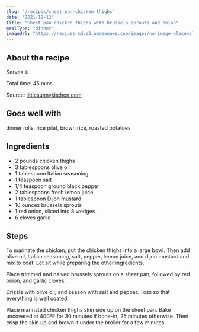 ```yaml
---
slug: "/recipes/sheet-pan-chicken-thighs"
date: "2021-12-12"
title: "Sheet pan chicken thighs with brussels sprouts and onion"
mealType: "dinner"
imageUrl: "https://recipes-md.s3.amazonaws.com/images/no-image-placeholder.svg"
---
```


## About the recipe

Serves 4

Total time: 45 mins

Source: [littlesunnykitchen.com](https://littlesunnykitchen.com/sheet-pan-chicken-thighs/)

## Goes well with

dinner rolls, rice pilaf, brown rice, roasted potatoes

## Ingredients

- 2 pounds chicken thighs
- 3 tablespoons olive oil
- 1 tablespoon Italian seasoning
- 1 teaspoon salt
- 1/4 teaspoon ground black pepper
- 2 tablespoons fresh lemon juice
- 1 tablespoon Dijon mustard
- 10 ounces brussels sprouts
- 1 red onion, sliced into 8 wedges
- 6 cloves garlic

## Steps

To marinate the chicken, put the chicken thighs into a large bowl. Then add olive oil, Italian seasoning, salt, pepper, lemon juice, and dijon mustard and mix to coat. Let sit while preparing the other ingredients.

Place trimmed and halved brussels sprouts on a sheet pan, followed by red onion, and garlic cloves.

Drizzle with olive oil, and season with salt and pepper. Toss so that everything is well coated.

Place marinated chicken thighs skin side up on the sheet pan. Bake uncovered at 400ºF for 30 minutes if bone-in, 25 minutes otherwise. Then crisp the skin up and brown it under the broiler for a few minutes.
